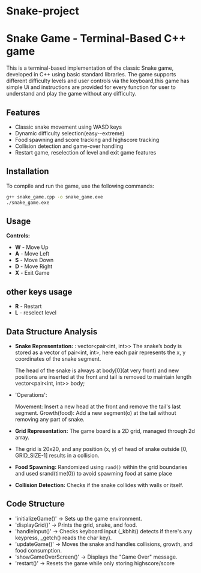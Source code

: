 # Snake-project

# Snake Game - Terminal-Based C++ game

This is a terminal-based implementation of the classic Snake game, developed in C++ using basic standard libraries. The game supports different difficulty levels and user controls via the keyboard,this game has simple Ui and instructions are provided for every function for user to understand and play the game without any difficulty.

## Features
- Classic snake movement using WASD keys
- Dynamic difficulty selection(easy--extreme)
- Food spawning and score tracking and highscore tracking
- Collision detection and game-over handling
- Restart game, reselection of level and exit game features

## Installation
To compile and run the game, use the following commands:
```sh
g++ snake_game.cpp -o snake_game.exe
./snake_game.exe
```

## Usage
**Controls:**
- **W** - Move Up
- **A** - Move Left
- **S** - Move Down
- **D** - Move Right
- **X** - Exit Game

## other keys usage
- **R** - Restart
- **L** - reselect level

## Data Structure Analysis
- **Snake Representation:** : vector<pair<int, int>>
 The snake’s body is stored as a vector of pair<int, int>, here each pair represents the x, y coordinates of the snake segment.

  The head of the snake is always at body[0](at very front) and new positions are inserted at the front and tail is removed to maintain length
  vector<pair<int, int>> body;
- 'Operations':

  Movement: Insert a new head at the front and remove the tail's last segment.
  Growth(food): Add a new segment(o) at the tail without removing any part of snake.


- **Grid Representation:** The game board is a 2D grid, managed  through 2d array.
- The grid is 20x20, and any position (x, y) of head of snake outside [0, GRID_SIZE-1] results in a collision.
- **Food Spawning:** Randomized using `rand()` within the grid boundaries and used srand(time(0)) to avoid spawming food at same place
- **Collision Detection:** Checks if the snake collides with walls or itself.

## Code Structure
- 'initializeGame()' → Sets up the game environment.
- 'displayGrid()' → Prints the grid, snake, and food.
- 'handleInput()' → Checks keyboard input (_kbhit() detects if there's any keypress, _getch() reads the char key).
- 'updateGame()' → Moves the snake and handles collisions, growth, and food consumption.
- 'showGameOverScreen()' → Displays the "Game Over" message.
- 'restart()' → Resets the game while only storing highscore/score
